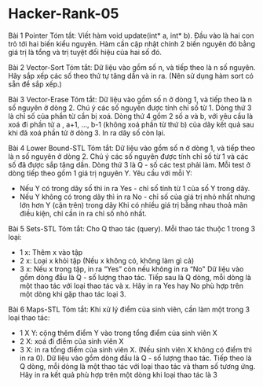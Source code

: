 # Hacker-Rank-05

Bài 1
Pointer
Tóm tắt: Viết hàm void update(int* a, int* b). Đầu vào là hai con trỏ tới hai biến kiểu nguyên.
Hàm cần cập nhật chính 2 biến nguyên đó bằng giá trị là tổng và trị tuyệt đối hiệu của hai số đó.

Bài 2
Vector-Sort
Tóm tắt: Dữ liệu vào gồm số n, và tiếp theo là n số nguyên. Hãy sắp xếp các số theo thứ tự
tăng dần và in ra. (Nên sử dụng hàm sort có sẵn để sắp xếp.)

Bài 3
Vector-Erase
Tóm tắt: Dữ liệu vào gồm số n ở dòng 1, và tiếp theo là n số nguyên ở dòng 2. Chú ý các số
nguyên được tính chỉ số từ 1. Dòng thứ 3 là chỉ số của phần từ cần bị xoá. Dòng thứ 4 gồm 2
số a và b, với yêu cầu là xoá đi phần tử a , a+1, …, b-1 (không xoá phần từ thứ b) của dãy kết
quả sau khi đã xoá phần tử ở dòng 3. In ra dãy số còn lại.

Bài 4
Lower Bound-STL
Tóm tắt: Dữ liệu vào gồm số n ở dòng 1, và tiếp theo là n số nguyên ở dòng 2. Chú ý các số
nguyên được tính chỉ số từ 1 và các số đã được sắp tăng dần.
Dòng thứ 3 là Q - số các test phải làm.
Mỗi test ở dòng tiếp theo gồm 1 giá trị nguyên Y. Yêu cầu với mỗi Y:
- Nếu Y có trong dãy số thì in ra
Yes - chỉ số tính từ 1 của số Y trong dãy.
- Nếu Y không có trong dãy thì in ra
No - chỉ số của giá trị nhỏ nhất nhưng lớn hơn Y (cận trên) trong dãy
Khi có nhiều giá trị bằng nhau thoả mãn điều kiện, chỉ cần in ra chỉ số nhỏ nhất.

Bài 5
Sets-STL
Tóm tắt: Cho Q thao tác (query). Mỗi thao tác thuộc 1 trong 3 loại:
- 1 x: Thêm x vào tập
- 2 x: Loại x khỏi tập (Nếu x không có, không làm gì cả)
- 3 x: Nếu x trong tập, in ra “Yes” còn nếu không in ra “No"
Dữ liệu vào gồm dòng đầu là Q - số lượng thao tác. Tiếp sau là Q dòng, mỗi dòng là một thao
tác với loại thao tác và x.
Hãy in ra Yes hay No phù hợp trên một dòng khi gặp thao tác loại 3.

Bài 6
Maps-STL
Tóm tắt: Khi xử lý điểm của sinh viên, cần làm một trong 3 loại thao tác:
- 1 X Y: cộng thêm điểm Y vào trong tổng điểm của sinh viên X
- 2 X: xoá đi điểm của sinh viên X
- 3 X: in ra tổng điểm của sinh viên X. (Nếu sinh viên X không có điểm thì in ra 0).
Dữ liệu vào gồm dòng đầu là Q - số lượng thao tác. Tiếp theo là Q dòng, mỗi dòng là một thao
tác với loại thao tác và tham số tương ứng.
Hãy in ra kết quả phù hợp trên một dòng khi loại thao tác là 3
